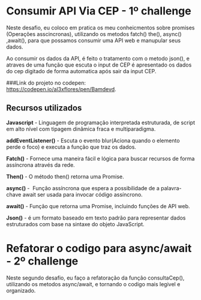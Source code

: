 # Consumir API Via CEP - 1º challenge

Neste desafio, eu coloco em pratica os meu conheicmentos sobre promises (Operações asscincronas), utilizando os metodos fatch() the(), async() ,await(), para que possamos consumir uma API web e manupular seus dados.

Ao consumir os dados da API, é feito o tratamento com o metodo json(), e atraves de uma função que escuta o input de CEP é apresentado os dados do cep digitado de forma automatica após sair da input CEP.

###Link do projeto no codepen: <https://codepen.io/al3xflores/pen/Bamdevd>.

## Recursos utilizados

**Javascript** -  Linguagem de programação interpretada estruturada, de script em alto nível com tipagem dinâmica fraca e multiparadigma.

**addEventListener()** - Escuta o evento blur(Aciona quando o elemento perde o foco) e executa a função que traz os dados.

**Fatch()** - Fornece uma maneira fácil e lógica para buscar recursos de forma assíncrona através da rede.

**Then()** - O método then() retorna uma Promise.

**async()** -  Função assíncrona que espera a possibilidade de a palavra-chave await ser usada para invocar código assíncrono.

**await()** - Função que retorna uma Promise, incluindo funções de API web.

**Json()** - é um formato baseado em texto padrão para representar dados estruturados com base na sintaxe do objeto JavaScript.



# Refatorar o codigo para async/await  - 2º challenge

Neste segundo desafio, eu faço a refatoração da função consultaCep(), utilizando os metodos async/await, e tornando o codigo mais legivel e organizado.







